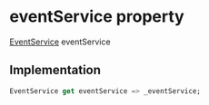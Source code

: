 


# eventService property









[EventService](../../services_event_service/EventService-class.md) eventService
  







## Implementation

```dart
EventService get eventService => _eventService;
```








